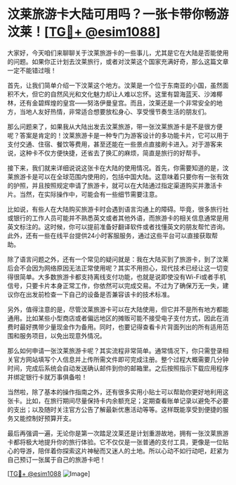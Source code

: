 # 汶莱旅游卡大陆可用吗？一张卡带你畅游汶莱！[[TG💪+ @esim1088](https://t.me/s/esim1088)]

大家好，今天咱们来聊聊关于汶莱旅游卡的一些事儿，尤其是它在大陆是否能使用的问题。如果你正计划去汶莱旅行，或者对汶莱这个国家充满好奇，那么这篇文章一定不能错过哦！

首先，让我们简单介绍一下汶莱这个地方。汶莱是一个位于东南亚的小国，虽然面积不大，但它的自然风光和文化魅力却让人难以忘怀。这里有碧海蓝天、沙滩椰林，还有金碧辉煌的皇宫——努洛伊曼皇宫。而且，汶莱还是一个非常安全的地方，当地人友好热情，非常适合想要放松身心、享受慢节奏生活的朋友们。

那么问题来了，如果我从大陆出发去汶莱旅游，带一张汶莱旅游卡是不是很方便呢？答案是肯定的！汶莱旅游卡是一种专门为游客设计的多功能卡片，它可以用于支付交通、住宿、餐饮等费用，甚至还能在一些景点直接刷卡进入。对于游客来说，这种卡不仅方便快捷，还省去了换汇的麻烦，简直是旅行的好帮手。

接下来，我们就来详细说说这张卡在大陆的使用情况。首先，你需要知道的是，汶莱旅游卡是可以在全球范围内使用的，包括中国大陆。这意味着只要你有一张有效的护照，并且按照规定申请了旅游卡，就可以在大陆通过指定渠道购买并激活卡片。当然，在实际操作中，可能会有一些细节需要注意。

比如说，有些人在大陆购买旅游卡时会遇到语言沟通上的障碍。毕竟，很多旅行社或银行的工作人员可能并不熟悉英文或者其他外语，而旅游卡的相关信息通常是用英文标注的。这时候，你可以提前准备好翻译软件或者找懂英文的朋友帮忙咨询。此外，还有一些在线平台提供24小时客服服务，通过这些平台可以直接获取帮助。

除了语言问题之外，还有一个常见的疑问就是：我在大陆买到了旅游卡，到了汶莱后会不会因为网络原因无法正常使用呢？其实不用担心，现代技术已经让这一切变得很简单。大多数旅游卡都支持离线支付功能，也就是说即使没有Wi-Fi或者手机信号，只要卡片本身正常工作，你依然可以完成交易。不过为了确保万无一失，建议你在出发前检查一下自己的设备是否兼容该卡的技术标准。

另外，值得注意的是，尽管汶莱旅游卡可以在大陆使用，但它并不是所有地方都能通用。比如某些小型商店或者偏远地区的摊贩可能不接受电子支付方式，因此在消费时最好携带少量现金作为备用。同时，也要记得查看卡片背面列出的所有适用范围和服务项目，以免出现意外情况。

那么如何申请一张汶莱旅游卡呢？其实流程非常简单。通常情况下，你只需登录相关官方网站填写个人信息并上传所需文件即可完成注册。整个过程大概需要几分钟时间，完成后系统会自动发送确认邮件到你的邮箱里。之后按照指示下载应用程序并绑定银行卡就万事俱备啦！

当然啦，除了基本的操作指南之外，还有很多实用小贴士可以帮助你更好地利用这张卡。比如，在旅行期间尽量保持卡内余额充足；定期查看账单记录以避免不必要的支出；以及随时关注官方公告了解最新优惠活动等等。这样既能享受到便捷的服务又能控制好预算开支。

最后再强调一遍，无论你是第一次踏足汶莱还是计划重游故地，拥有一张汶莱旅游卡都将极大地提升你的旅行体验。它不仅仅是一张普通的支付工具，更像是一位贴心的导游，陪伴着你探索这片神秘而又迷人的土地。所以心动不如行动吧，赶紧为自己预订一张属于自己的旅游卡吧！

[[TG💪+ @esim1088](https://t.me/s/esim1088) ![Image](https://i.postimg.cc/4NQfJmqS/Snipaste-2025-05-13-00-14-12.png)]